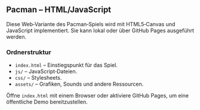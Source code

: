 ## Pacman – HTML/JavaScript

Diese Web‑Variante des Pacman‑Spiels wird mit HTML5‑Canvas und JavaScript implementiert.  Sie kann lokal oder über GitHub Pages ausgeführt werden.

### Ordnerstruktur

- `index.html` – Einstiegspunkt für das Spiel.
- `js/` – JavaScript‑Dateien.
- `css/` – Stylesheets.
- `assets/` – Grafiken, Sounds und andere Ressourcen.

Öffne `index.html` mit einem Browser oder aktiviere GitHub Pages, um eine öffentliche Demo bereitzustellen.